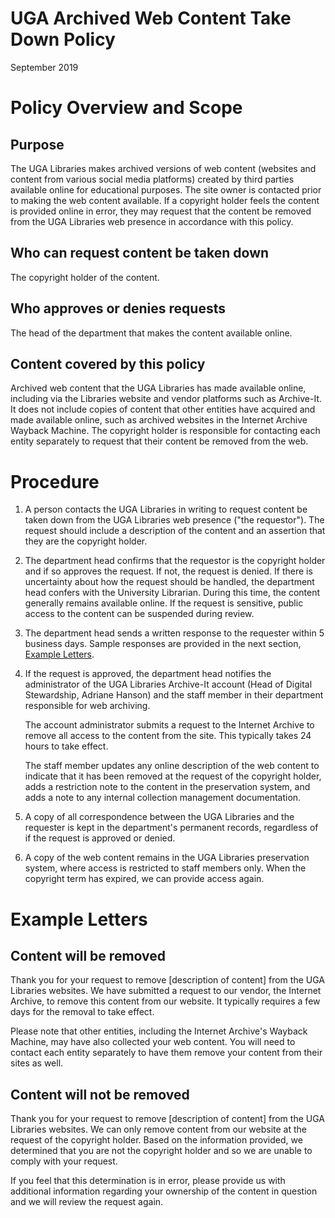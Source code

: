 UGA Archived Web Content Take Down Policy
======
September 2019


# Policy Overview and Scope

## Purpose

The UGA Libraries makes archived versions of web content (websites and content from various social media platforms) created by third parties available online for educational purposes. The site owner is contacted prior to making the web content available. If a copyright holder feels the content is provided online in error, they may request that the content be removed from the UGA Libraries web presence in accordance with this policy.

## Who can request content be taken down

The copyright holder of the content.

## Who approves or denies requests

The head of the department that makes the content available online.

## Content covered by this policy

Archived web content that the UGA Libraries has made available online, including via the Libraries website and vendor platforms such as Archive-It. It does not include copies of content that other entities have acquired and made available online, such as archived websites in the Internet Archive Wayback Machine. The copyright holder is responsible for contacting each entity separately to request that their content be removed from the web.

# Procedure

1. A person contacts the UGA Libraries in writing to request content be taken down from the UGA Libraries web presence ("the requestor"). The request should include a description of the content and an assertion that they are the copyright holder.

2. The department head confirms that the requestor is the copyright holder and if so approves the request. If not, the request is denied. If there is uncertainty about how the request should be handled, the department head confers with the University Librarian. During this time, the content generally remains available online. If the request is sensitive, public access to the content can be suspended during review.

3. The department head sends a written response to the requester within 5 business days. Sample responses are provided in the next section, [Example Letters](#example-letters).

4. If the request is approved, the department head notifies the administrator of the UGA Libraries Archive-It account (Head of Digital Stewardship, Adriane Hanson) and the staff member in their department responsible for web archiving.

    The account administrator submits a request to the Internet Archive to remove all access to the content from the site. This typically takes 24 hours to take effect.

    The staff member updates any online description of the web content to indicate that it has been removed at the request of the copyright holder, adds a restriction note to the content in the preservation system, and adds a note to any internal collection management documentation.

5. A copy of all correspondence between the UGA Libraries and the requester is kept in the department's permanent records, regardless of if the request is approved or denied.

6. A copy of the web content remains in the UGA Libraries preservation system, where access is restricted to staff members only. When the copyright term has expired, we can provide access again.

# Example Letters

## Content will be removed

Thank you for your request to remove [description of content] from the UGA Libraries websites. We have submitted a request to our vendor, the Internet Archive, to remove this content from our website. It typically requires a few days for the removal to take effect.

Please note that other entities, including the Internet Archive's Wayback Machine, may have also collected your web content. You will need to contact each entity separately to have them remove your content from their sites as well.

## Content will not be removed

Thank you for your request to remove [description of content] from the UGA Libraries websites. We can only remove content from our website at the request of the copyright holder. Based on the information provided, we determined that you are not the copyright holder and so we are unable to comply with your request.

If you feel that this determination is in error, please provide us with additional information regarding your ownership of the content in question and we will review the request again.

<!-- Docs to Markdown version 1.0β19 -->
